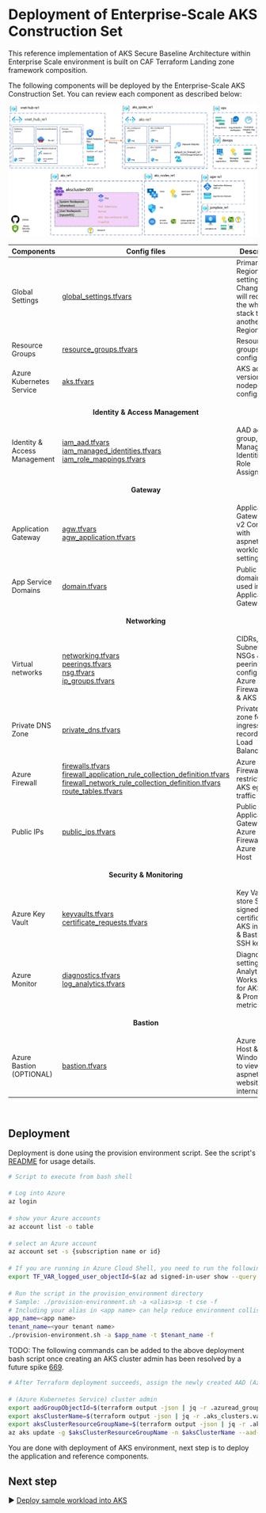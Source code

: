 # Deployment of Enterprise-Scale AKS Construction Set

This reference implementation of AKS Secure Baseline Architecture within Enterprise Scale environment is built on CAF Terraform Landing zone framework composition.

The following components will be deployed by the Enterprise-Scale AKS Construction Set. You can review each component as described below:

![aks_enterprise_scale_lz](pictures/aks_enterprise_scale_lz.png)

| Components                                                                                              | Config files                                                 | Description|
|-----------------------------------------------------------|------------------------------------------------------------|------------------------------------------------------------|
| Global Settings |[global_settings.tfvars](configuration/global_settings.tfvars) | Primary Region setting. Changing this will redeploy the whole stack to another Region|
| Resource Groups | [resource_groups.tfvars](./configuration/resource_groups.tfvars)| Resource groups configs |
| Azure Kubernetes Service | [aks.tfvars](./configuration/aks.tfvars) | AKS addons, version, nodepool configs |
||<p align="center">**Identity & Access Management**</p>||
| Identity & Access Management | [iam_aad.tfvars](./configuration/iam/iam_aad.tfvars) <br /> [iam_managed_identities.tfvars](./configuration/iam/iam_managed_identities.tfvars) <br /> [iam_role_mappings.tfvars](./configuration/iam/iam_role_mappings.tfvars)| AAD admin group, User Managed Identities & Role Assignments |
||<p align="center">**Gateway**</p>||
| Application Gateway | [agw.tfvars](./configuration/agw/agw.tfvars) <br /> [agw_application.tfvars](./configuration/agw/agw_application.tfvars) <br />| Application Gateway WAF v2 Configs with aspnetapp workload settings |
| App Service Domains | [domain.tfvars](./configuration/agw/domain.tfvars) | Public domain to be used in Application Gateway |
||<p align="center">**Networking**</p>||
| Virtual networks | [networking.tfvars](./configuration/networking/networking.tfvars) <br /> [peerings.tfvars](./configuration/networking/peerings.tfvars) <br /> [nsg.tfvars](./configuration/networking/nsg.tfvars) <br /> [ip_groups.tfvars](./configuration/networking/ip_groups.tfvars)| CIDRs, Subnets, NSGs & peerings config for Azure Firewall Hub & AKS Spoke |
| Private DNS Zone | [private_dns.tfvars](./configuration/networking/private_dns.tfvars) | Private DNS zone for AKS ingress; A record to Load Balancer IP |
| Azure Firewall  | [firewalls.tfvars](./configuration/networking/firewalls.tfvars) <br /> [firewall_application_rule_collection_definition.tfvars](./configuration/networking/firewall_application_rule_collection_definition.tfvars) <br /> [firewall_network_rule_collection_definition.tfvars](./configuration/networking/firewall_network_rule_collection_definition.tfvars) <br /> [route_tables.tfvars](./configuration/networking/route_tables.tfvars)  | Azure Firewall for restricting AKS egress traffic|
| Public IPs | [public_ips.tfvars](./configuration/networking/public_ips.tfvars) | Public IPs for Application Gateway, Azure Firewall & Azure Bastion Host |
||<p align="center">**Security & Monitoring**</p>||
| Azure Key Vault| [keyvaults.tfvars](./configuration/keyvault/keyvaults.tfvars) <br /> [certificate_requests.tfvars](./configuration/keyvault/certificate_requests.tfvars) | Key Vault to store Self signed certificate for AKS ingress & Bastion SSH key |
| Azure Monitor | [diagnostics.tfvars](./configuration/monitor/diagnostics.tfvars)  <br /> [log_analytics.tfvars](./configuration/monitor/log_analytics.tfvars) | Diagnostics settings, Log Analytics Workspace for AKS logs & Prometheus metrics |
||<p align="center">**Bastion**</p>||
| Azure Bastion (OPTIONAL) | [bastion.tfvars](./configuration/bastion/bastion.ignore) | Azure Bastion Host & Windows VM to view aspnetsample website internally. |

<br />

## Deployment

Deployment is done using the provision environment script. See the script's [README](../../provision_environment/README.md) for usage details.

```bash
# Script to execute from bash shell

# Log into Azure
az login

# show your Azure accounts
az account list -o table

# select an Azure account
az account set -s {subscription name or id}

# If you are running in Azure Cloud Shell, you need to run the following additional command:
export TF_VAR_logged_user_objectId=$(az ad signed-in-user show --query objectId -o tsv)

# Run the script in the provision_environment directory
# Sample: ./provision-environment.sh -a <alias>sp -t cse -f
# Including your alias in <app name> can help reduce environment collisions
app_name=<app name>
tenant_name=<your tenant name>
./provision-environment.sh -a $app_name -t $tenant_name -f
```

TODO: The following commands can be added to the above deployment bash script once creating an AKS cluster admin has been resolved by a future spike [669](https://github.com/retaildevcrews/ngsa/issues/669).

```bash
# After Terraform deployment succeeds, assign the newly created AAD (Azure Active Directory) group as the AKS

# (Azure Kubernetes Service) cluster admin
export aadGroupObjectId=$(terraform output -json | jq -r .azuread_group.value.aks_cluster_re1_admins.id)
export aksClusterName=$(terraform output -json | jq -r .aks_clusters.value.cluster_re1.cluster_name)
export aksClusterResourceGroupName=$(terraform output -json | jq -r .aks_clusters.value.cluster_re1.resource_group_name)
az aks update -g $aksClusterResourceGroupName -n $aksClusterName --aad-admin-group-object-ids $aadGroupObjectId
```

You are done with deployment of AKS environment, next step is to deploy the application and reference components.

## Next step

:arrow_forward: [Deploy sample workload into AKS](./02-aks.md)
